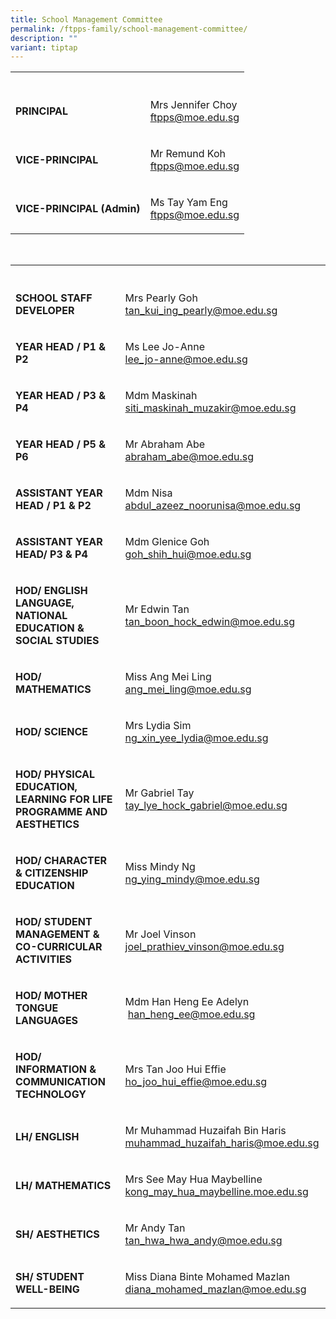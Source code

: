 ```yaml
---
title: School Management Committee
permalink: /ftpps-family/school-management-committee/
description: ""
variant: tiptap
---
```

<table style="minWidth: 50px">
<colgroup>
<col>
<col>
</colgroup>
<tbody>
<tr>
<th rowspan="1" colspan="1">
<p></p>
</th>
<th rowspan="1" colspan="1">
<p></p>
</th>
</tr>
<tr>
<td rowspan="1" colspan="1">
<p><strong>PRINCIPAL</strong>
</p>
</td>
<td rowspan="1" colspan="1">
<p>Mrs Jennifer Choy
<br><a href="mailto:ftpps@moe.edu.sg" rel="noopener noreferrer nofollow" target="_blank">ftpps@moe.edu.sg</a>
</p>
</td>
</tr>
<tr>
<td rowspan="1" colspan="1">
<p><strong>VICE-PRINCIPAL</strong>
</p>
</td>
<td rowspan="1" colspan="1">
<p>Mr Remund Koh
<br><a href="mailto:ftpps@moe.edu.sg" rel="noopener noreferrer nofollow" target="_blank">ftpps@moe.edu.sg</a>
</p>
</td>
</tr>
<tr>
<td rowspan="1" colspan="1">
<p><strong>VICE-PRINCIPAL (Admin)</strong>
</p>
</td>
<td rowspan="1" colspan="1">
<p>Ms Tay Yam Eng
<br><a href="mailto:ftpps@moe.edu.sg" rel="noopener noreferrer nofollow" target="_blank">ftpps@moe.edu.sg</a>
</p>
</td>
</tr>
</tbody>
</table>
<p>
<br>
</p>
<table style="minWidth: 50px">
<colgroup>
<col>
<col>
</colgroup>
<tbody>
<tr>
<th rowspan="1" colspan="1">
<p></p>
</th>
<th rowspan="1" colspan="1">
<p></p>
</th>
</tr>
<tr>
<td rowspan="1" colspan="1">
<p><strong>SCHOOL STAFF DEVELOPER</strong>
</p>
</td>
<td rowspan="1" colspan="1">
<p>Mrs Pearly Goh
<br><a href="mailto:tan_kui_ing_pearly@moe.edu.sg" rel="noopener noreferrer nofollow" target="_blank">tan_kui_ing_pearly@moe.edu.sg</a>
</p>
</td>
</tr>
<tr>
<td rowspan="1" colspan="1">
<p><strong>YEAR HEAD / P1 &amp; P2</strong>
</p>
</td>
<td rowspan="1" colspan="1">
<p>Ms Lee Jo-Anne
<br><a href="mailto:lee_jo-anne@moe.edu.sg" rel="noopener noreferrer nofollow" target="_blank">lee_jo-anne@moe.edu.sg</a>
</p>
</td>
</tr>
<tr>
<td rowspan="1" colspan="1">
<p><strong>YEAR HEAD / P3 &amp; P4</strong>
</p>
</td>
<td rowspan="1" colspan="1">
<p>Mdm Maskinah <a href="mailto:siti_maskinah_muzakir@moe.edu.sg" rel="noopener noreferrer nofollow" target="_blank">siti_maskinah_muzakir@moe.edu.sg</a>
</p>
</td>
</tr>
<tr>
<td rowspan="1" colspan="1">
<p><strong>YEAR HEAD / P5 &amp; P6</strong>
</p>
</td>
<td rowspan="1" colspan="1">
<p>Mr Abraham Abe
<br><a href="mailto:abraham_abe@moe.edu.sg" rel="noopener noreferrer nofollow" target="_blank">abraham_abe@moe.edu.sg</a>
</p>
</td>
</tr>
<tr>
<td rowspan="1" colspan="1">
<p><strong>ASSISTANT YEAR HEAD / P1 &amp; P2</strong>
</p>
</td>
<td rowspan="1" colspan="1">
<p>Mdm Nisa
<br><a href="mailto:abdul_azeez_noorunisa@moe.edu.sg" rel="noopener noreferrer nofollow" target="_blank">abdul_azeez_noorunisa@moe.edu.sg</a>
</p>
</td>
</tr>
<tr>
<td rowspan="1" colspan="1">
<p><strong>ASSISTANT YEAR HEAD/ P3 &amp; P4</strong>
</p>
</td>
<td rowspan="1" colspan="1">
<p>Mdm Glenice Goh
<br><a href="mailto:goh_shih_hui@moe.edu.sg" rel="noopener noreferrer nofollow" target="_blank">goh_shih_hui@moe.edu.sg</a>
</p>
</td>
</tr>
<tr>
<td rowspan="1" colspan="1">
<p><strong>HOD/ ENGLISH LANGUAGE, NATIONAL EDUCATION &amp; SOCIAL STUDIES</strong>
</p>
</td>
<td rowspan="1" colspan="1">
<p>Mr Edwin Tan
<br><a href="http://tan_boon_hock_edwin@moe.edu.sg/" rel="noopener noreferrer nofollow" target="_blank">tan_boon_hock_edwin@moe.edu.sg</a>
</p>
</td>
</tr>
<tr>
<td rowspan="1" colspan="1">
<p><strong>HOD/ MATHEMATICS</strong>
</p>
</td>
<td rowspan="1" colspan="1">
<p>Miss Ang Mei Ling
<br><a href="mailto:ang_mei_ling@moe.edu.sg" rel="noopener noreferrer nofollow" target="_blank">ang_mei_ling@moe.edu.sg</a>
</p>
</td>
</tr>
<tr>
<td rowspan="1" colspan="1">
<p><strong>HOD/ SCIENCE</strong>
</p>
</td>
<td rowspan="1" colspan="1">
<p>Mrs Lydia Sim
<br><a href="mailto:ng_xin_yee_lydia@moe.edu.sg" rel="noopener noreferrer nofollow" target="_blank">ng_xin_yee_lydia@moe.edu.sg</a>
</p>
</td>
</tr>
<tr>
<td rowspan="1" colspan="1">
<p><strong>HOD/ PHYSICAL EDUCATION, LEARNING FOR LIFE PROGRAMME AND AESTHETICS</strong>
</p>
</td>
<td rowspan="1" colspan="1">
<p>Mr Gabriel Tay
<br><a href="mailto:tay_lye_hock_gabriel@moe.edu.sg" rel="noopener noreferrer nofollow" target="_blank">tay_lye_hock_gabriel@moe.edu.sg</a>
</p>
</td>
</tr>
<tr>
<td rowspan="1" colspan="1">
<p><strong>HOD/ CHARACTER &amp; CITIZENSHIP EDUCATION</strong>
</p>
</td>
<td rowspan="1" colspan="1">
<p>Miss Mindy Ng
<br><a href="mailto:ng_ying_mindy@moe.edu.sg" rel="noopener noreferrer nofollow" target="_blank">ng_ying_mindy@moe.edu.sg</a>
</p>
</td>
</tr>
<tr>
<td rowspan="1" colspan="1">
<p><strong>HOD/ STUDENT MANAGEMENT &amp; CO-CURRICULAR ACTIVITIES</strong>
</p>
</td>
<td rowspan="1" colspan="1">
<p>Mr Joel Vinson
<br><a href="mailto:joel_prathiev_vinson@moe.edu.sg" rel="noopener noreferrer nofollow" target="_blank">joel_prathiev_vinson@moe.edu.sg</a>
</p>
</td>
</tr>
<tr>
<td rowspan="1" colspan="1">
<p><strong>HOD/ MOTHER TONGUE LANGUAGES</strong>
</p>
</td>
<td rowspan="1" colspan="1">
<p>Mdm Han Heng Ee Adelyn
<br>&nbsp;<a href="mailto:han_heng_ee@moe.edu.sg" rel="noopener noreferrer nofollow" target="_blank">han_heng_ee@moe.edu.sg</a>
</p>
</td>
</tr>
<tr>
<td rowspan="1" colspan="1">
<p><strong>HOD/ INFORMATION &amp; COMMUNICATION TECHNOLOGY</strong>
</p>
</td>
<td rowspan="1" colspan="1">
<p>Mrs Tan Joo Hui Effie
<br><a href="mailto:ho_joo_hui_effie@moe.edu.sg" rel="noopener noreferrer nofollow" target="_blank">ho_joo_hui_effie@moe.edu.sg</a>
</p>
</td>
</tr>
<tr>
<td rowspan="1" colspan="1">
<p><strong>LH/ ENGLISH</strong>
</p>
</td>
<td rowspan="1" colspan="1">
<p>Mr Muhammad Huzaifah Bin Haris
<br><a href="mailto:muhammad_huzaifah_haris@moe.edu.sg" rel="noopener noreferrer nofollow" target="_blank">muhammad_huzaifah_haris@moe.edu.sg</a>
</p>
</td>
</tr>
<tr>
<td rowspan="1" colspan="1">
<p><strong>LH/ MATHEMATICS</strong>
</p>
</td>
<td rowspan="1" colspan="1">
<p>Mrs See May Hua Maybelline
<br><a href="mailto:kong_may_hua_maybelline.moe.edu.sg" rel="noopener noreferrer nofollow" target="_blank">kong_may_hua_maybelline.moe.edu.sg</a>
</p>
</td>
</tr>
<tr>
<td rowspan="1" colspan="1">
<p><strong>SH/ AESTHETICS</strong>
</p>
</td>
<td rowspan="1" colspan="1">
<p>Mr Andy Tan
<br><a href="mailto:tan_hwa_hwa_andy@moe.edu.sg" rel="noopener noreferrer nofollow" target="_blank">tan_hwa_hwa_andy@moe.edu.sg</a>
</p>
</td>
</tr>
<tr>
<td rowspan="1" colspan="1">
<p><strong>SH/ STUDENT WELL-BEING</strong>
</p>
</td>
<td rowspan="1" colspan="1">
<p>Miss Diana Binte Mohamed Mazlan
<br><a href="mailto:diana_mohamed_mazlan@moe.edu.sg" rel="noopener noreferrer nofollow" target="_blank">diana_mohamed_mazlan@moe.edu.sg</a>
</p>
</td>
</tr>
</tbody>
</table>
<p></p>